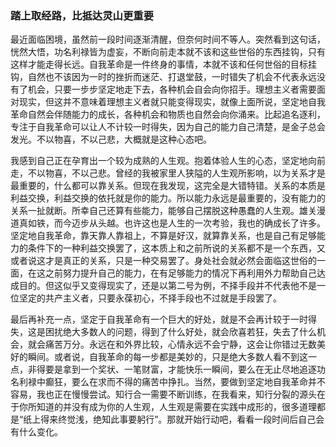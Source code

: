 ### 踏上取经路，比抵达灵山更重要

​	最近面临困境，虽然前一段时间逐渐清醒，但奈何时间不等人。突然看到这句话，恍然大悟，功名利禄皆为虚妄，不断向前走本就不该和这些世俗的东西挂钩，只有这样才能走得长远。自我革命是一件终身的事情，本就不该和任何世俗的目标挂钩，自然也不该因为一时的挫折而迷茫、打退堂鼓，一时错失了机会不代表永远没有了机会，只要一步步坚定地走下去，各种机会自会向你招手。理想主义者需要面对现实，但这并不意味着理想主义者就只能变得现实，就像上面所说，坚定地自我革命自然会伴随能力的成长，各种机会和物质也自然会向你涌来。比起追名逐利，专注于自我革命可以让人不计较一时得失，因为自己的能力自己清楚，是金子总会发光。不以物喜，不以己悲，大概就是这种心态吧。

​	我感到自己正在孕育出一个较为成熟的人生观。抱着体验人生的心态，坚定地向前走，不以物喜，不以己悲。曾经的我被家里人狭隘的人生观所影响，以为关系才是最重要的，什么都可以靠关系。但现在我发现，这完全是大错特错。关系的本质是利益交换，利益交换的依托就是你的能力。所以能力永远是最重要的，没有能力的关系一扯就断。所幸自己还算有些能力，能够自己摆脱这种愚蠢的人生观。雄关漫道真如铁，而今迈步从头越。也许这也是人生的一次考验，我也的确成长了许多。坚定地自我革命，靠天靠人靠祖上，不算是好汉，就算靠关系，也是自己有足够能力的条件下的一种利益交换罢了，这本质上和之前所说的关系都不是一个东西，又或者说这才是真正的关系，只是一种交易罢了。身处社会就必然会面临这世俗的一面，在这之前努力提升自己的能力，在有足够能力的情况下再利用外力帮助自己达成目的。但这似乎又变得现实了，还是以第二号为例，不择手段并不代表他不是一位坚定的共产主义者，只要永葆初心，不择手段也不过就是手段罢了。

​	最后再补充一点，坚定于自我革命有一个巨大的好处，就是不会再计较于一时得失，这是困扰绝大多数人的问题，得到了什么好处，就会欣喜若狂，失去了什么机会，就会痛苦万分。永远在和外界比较，心情永远不会宁静，这会让你错过无数美好的瞬间。或者说，自我革命的每一步都是美妙的，只是绝大多数人看不到这一点，非得要是拿到一个奖状、一笔财富，才能快乐一瞬间，要么在无止尽地追逐功名利禄中癫狂，要么在求而不得的痛苦中挣扎。当然，要做到坚定地自我革命并不容易，我也正在慢慢尝试。知行合一需要不断训练，在我看来，知行分裂的源头在于你所知道的并没有成为你的人生观，人生观是需要在实践中成形的，很多道理都是“纸上得来终觉浅，绝知此事要躬行”。那就开始行动吧，看看一段时间后自己会有什么变化。